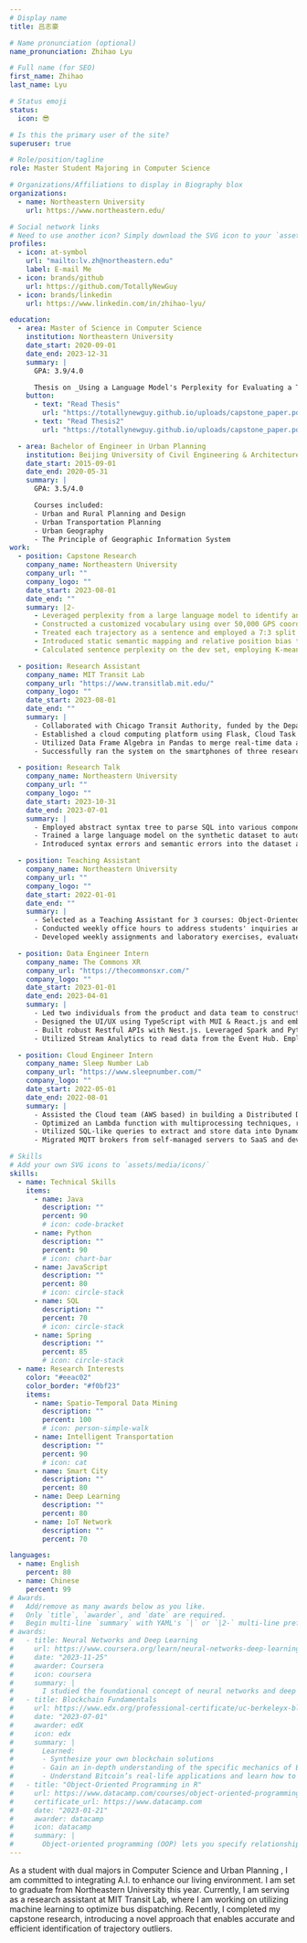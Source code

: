 ```yaml
---
# Display name
title: 吕志豪

# Name pronunciation (optional)
name_pronunciation: Zhihao Lyu

# Full name (for SEO)
first_name: Zhihao
last_name: Lyu

# Status emoji
status:
  icon: 😎

# Is this the primary user of the site?
superuser: true

# Role/position/tagline
role: Master Student Majoring in Computer Science

# Organizations/Affiliations to display in Biography blox
organizations:
  - name: Northeastern University
    url: https://www.northeastern.edu/

# Social network links
# Need to use another icon? Simply download the SVG icon to your `assets/media/icons/` folder.
profiles:
  - icon: at-symbol
    url: "mailto:lv.zh@northeastern.edu"
    label: E-mail Me
  - icon: brands/github
    url: https://github.com/TotallyNewGuy
  - icon: brands/linkedin
    url: https://www.linkedin.com/in/zhihao-lyu/

education:
  - area: Master of Science in Computer Science
    institution: Northeastern University
    date_start: 2020-09-01
    date_end: 2023-12-31
    summary: |
      GPA: 3.9/4.0

      Thesis on _Using a Language Model's Perplexity for Evaluating a Trajectory's Outlierness_. Supervised by [Prof. Mario Nascimento](https://www.khoury.northeastern.edu/people/mario-nascimento/) and [Prof. Michal Aibin](https://www.khoury.northeastern.edu/people/michal-aibin/).
    button:
      - text: "Read Thesis"
        url: "https://totallynewguy.github.io/uploads/capstone_paper.pdf"
      - text: "Read Thesis2"
        url: "https://totallynewguy.github.io/uploads/capstone_paper.pdf"

  - area: Bachelor of Engineer in Urban Planning
    institution: Beijing University of Civil Engineering & Architecture
    date_start: 2015-09-01
    date_end: 2020-05-31
    summary: |
      GPA: 3.5/4.0

      Courses included:
      - Urban and Rural Planning and Design
      - Urban Transportation Planning
      - Urban Geography
      - The Principle of Geographic Information System
work:
  - position: Capstone Research
    company_name: Northeastern University
    company_url: ""
    company_logo: ""
    date_start: 2023-08-01
    date_end: ""
    summary: |2-
      - Leveraged perplexity from a large language model to identify and mitigate outlier trajectories, helping find taxi fraud or changes in self-driving car routes.
      - Constructed a customized vocabulary using over 50,000 GPS coordinates and created a flexible map linking words to locations using their features.
      - Treated each trajectory as a sentence and employed a 7:3 split for training, and testing data, with manual addition of missing elements and drift to augment the training data.
      - Introduced static semantic mapping and relative position bias to enhance the model's spatial recognition. Trained a Transformer encoder with BERT-style tasks and achieved an ~80% AUC and ~70% F1 score.
      - Calculated sentence perplexity on the dev set, employing K-means for binary classification to identify outlier trajectories, obtaining prediction results better than the traditional models.

  - position: Research Assistant
    company_name: MIT Transit Lab
    company_url: "https://www.transitlab.mit.edu/"
    company_logo: ""
    date_start: 2023-08-01
    date_end: ""
    summary: |
      - Collaborated with Chicago Transit Authority, funded by the Department of Energy, to address public transportation service reliability issues, employing machine learning algorithms for bus scheduling. 
      - Established a cloud computing platform using Flask, Cloud Task and Cloud Functions in Google Cloud Platform to store and continuously update real-time data, including bus coordinates, speed, and arrival time.
      - Utilized Data Frame Algebra in Pandas to merge real-time data and calculate service reliability metrics such as load balancing, waiting time, and cycle time. Updated bus scheduling strategy every minute, and offered an interactive interface for experts to evaluate scheduling strategy in real-time using React.js.
      - Successfully ran the system on the smartphones of three researchers and dozens of dispatchers for two months, collecting over 10k high-quality data points to improve machine learning performance. The standard deviation of loads in the morning and afternoon was reduced by 8.1% and 18.3%, respectively.

  - position: Research Talk
    company_name: Northeastern University
    company_url: ""
    company_logo: ""
    date_start: 2023-10-31
    date_end: 2023-07-01
    summary: |
      -	Employed abstract syntax tree to parse SQL into various components and implemented a method for generating synthetic SQL based on adjustable semantic rules.
      -	Trained a large language model on the synthetic dataset to automate SQL segmentation and labeling, treating it as a Named Entity Recognition task.
      -	Introduced syntax errors and semantic errors into the dataset as data augmentation, strengthening the fault tolerance capability of the system.

  - position: Teaching Assistant
    company_name: Northeastern University
    company_url: ""
    company_logo: ""
    date_start: 2022-01-01
    date_end: ""
    summary: |
      -	Selected as a Teaching Assistant for 3 courses: Object-Oriented Design, Computer Network, and Algorithms.
      -	Conducted weekly office hours to address students' inquiries and provided assistance with their homework.
      -	Developed weekly assignments and laboratory exercises, evaluated homework, and graded exams.

  - position: Data Engineer Intern
    company_name: The Commons XR
    company_url: "https://thecommonsxr.com/"
    company_logo: ""
    date_start: 2023-01-01
    date_end: 2023-04-01
    summary: |
      -	Led two individuals from the product and data team to construct a metrics monitoring webpage (Azure base). Developed to resolve a long-standing data problem highlighted by the data team.
      -	Designed the UI/UX using TypeScript with MUI & React.js and embedded Power BI to provide real-time dashboards on the front end. Used JWT in cookies to deliver personalized data and Redis for caching, resulting in lightning-fast loading speeds.
      -	Built robust Restful APIs with Nest.js. Leveraged Spark and Python to subsample data, reducing the data volume in SQL Server by 70%, accelerating query speed, and greatly improving data team productivity.
      -	Utilized Stream Analytics to read data from the Event Hub. Employed windowing functions to subsample data from 30 to 0.5 msg/s, dramatically reducing the workload of browsers and databases.

  - position: Cloud Engineer Intern
    company_name: Sleep Number Lab
    company_url: "https://www.sleepnumber.com/"
    company_logo: ""
    date_start: 2022-05-01
    date_end: 2022-08-01
    summary: |
      -	Assisted the Cloud team (AWS based) in building a Distributed Data Platform to capture 1 billion bio-data daily using Spring and Kafka, including a real-time Data Transformation Pipeline (~1s lag) for the Machine Learning team from Kafka Connect to S3.
      -	Optimized an Lambda function with multiprocessing techniques, resulting in a 30% cost reduction and reducing the average processing time within the pipeline by 46%.
      -	Utilized SQL-like queries to extract and store data into DynamoDB and S3, triggered through EventBridge.
      -	Migrated MQTT brokers from self-managed servers to SaaS and developed an automation script for over 1 million IoT devices using Python for seamless provision in IoT Core through the usage of Cognito and IAM.

# Skills
# Add your own SVG icons to `assets/media/icons/`
skills:
  - name: Technical Skills
    items:
      - name: Java
        description: ""
        percent: 90
        # icon: code-bracket
      - name: Python
        description: ""
        percent: 90
        # icon: chart-bar
      - name: JavaScript
        description: ""
        percent: 80
        # icon: circle-stack
      - name: SQL
        description: ""
        percent: 70
        # icon: circle-stack
      - name: Spring
        description: ""
        percent: 85
        # icon: circle-stack
  - name: Research Interests
    color: "#eeac02"
    color_border: "#f0bf23"
    items:
      - name: Spatio-Temporal Data Mining
        description: ""
        percent: 100
        # icon: person-simple-walk
      - name: Intelligent Transportation
        description: ""
        percent: 90
        # icon: cat
      - name: Smart City
        description: ""
        percent: 80
      - name: Deep Learning
        description: ""
        percent: 80
      - name: IoT Network
        description: ""
        percent: 70

languages:
  - name: English
    percent: 80
  - name: Chinese
    percent: 99
# Awards.
#   Add/remove as many awards below as you like.
#   Only `title`, `awarder`, and `date` are required.
#   Begin multi-line `summary` with YAML's `|` or `|2-` multi-line prefix and indent 2 spaces below.
# awards:
#   - title: Neural Networks and Deep Learning
#     url: https://www.coursera.org/learn/neural-networks-deep-learning
#     date: "2023-11-25"
#     awarder: Coursera
#     icon: coursera
#     summary: |
#       I studied the foundational concept of neural networks and deep learning. By the end, I was familiar with the significant technological trends driving the rise of deep learning; build, train, and apply fully connected deep neural networks; implement efficient (vectorized) neural networks; identify key parameters in a neural network’s architecture; and apply deep learning to your own applications.
#   - title: Blockchain Fundamentals
#     url: https://www.edx.org/professional-certificate/uc-berkeleyx-blockchain-fundamentals
#     date: "2023-07-01"
#     awarder: edX
#     icon: edx
#     summary: |
#       Learned:
#       - Synthesize your own blockchain solutions
#       - Gain an in-depth understanding of the specific mechanics of Bitcoin
#       - Understand Bitcoin’s real-life applications and learn how to attack and destroy Bitcoin, Ethereum, smart contracts and Dapps, and alternatives to Bitcoin’s Proof-of-Work consensus algorithm
#   - title: "Object-Oriented Programming in R"
#     url: https://www.datacamp.com/courses/object-oriented-programming-with-s3-and-r6-in-r
#     certificate_url: https://www.datacamp.com
#     date: "2023-01-21"
#     awarder: datacamp
#     icon: datacamp
#     summary: |
#       Object-oriented programming (OOP) lets you specify relationships between functions and the objects that they can act on, helping you manage complexity in your code. This is an intermediate level course, providing an introduction to OOP, using the S3 and R6 systems. S3 is a great day-to-day R programming tool that simplifies some of the functions that you write. R6 is especially useful for industry-specific analyses, working with web APIs, and building GUIs.
---
```


As a student with dual majors in Computer Science and Urban Planning , I am committed to integrating A.I. to enhance our living environment. I am set to graduate from Northeastern University this year. Currently, I am serving as a research assistant at MIT Transit Lab, where I am working on utilizing machine learning to optimize bus dispatching. Recently, I completed my capstone research, introducing a novel approach that enables accurate and efficient identification of trajectory outliers.

